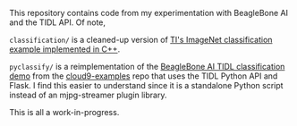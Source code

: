 This repository contains code from my experimentation with BeagleBone AI and
the TIDL API.  Of note,

`classification/` is a cleaned-up version of [TI's ImageNet classification
example implemented in C++][1].

`pyclassify/` is a reimplementation of the [BeagleBone AI TIDL classification
demo][2] from the [cloud9-examples][] repo that uses the TIDL Python API
and Flask.  I find this easier to understand since it is a standalone Python
script instead of an mjpg-streamer plugin library.

This is all a work-in-progress.

[1]: https://git.ti.com/cgit/tidl/tidl-api/tree/examples/imagenet/main.cpp
[2]: https://github.com/beagleboard/cloud9-examples/blob/v2020.01/BeagleBone/AI/tidl/classification.tidl.cpp
[cloud9-examples]: https://github.com/beagleboard/cloud9-examples

